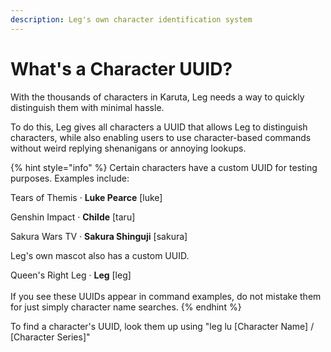 ```yaml
---
description: Leg's own character identification system
---
```


# What's a Character UUID?

With the thousands of characters in Karuta, Leg needs a way to quickly distinguish them with minimal hassle.

To do this, Leg gives all characters a UUID that allows Leg to distinguish characters, while also enabling users to use character-based commands without weird replying shenanigans or annoying lookups.

{% hint style="info" %}
Certain characters have a custom UUID for testing purposes. Examples include:

Tears of Themis · **Luke Pearce** \[luke]

Genshin Impact · **Childe** \[taru]

Sakura Wars TV · **Sakura Shinguji** \[sakura]



Leg's own mascot also has a custom UUID.

Queen's Right Leg · **Leg** \[leg]\
\
If you see these UUIDs appear in command examples, do not mistake them for just simply character name searches.
{% endhint %}

To find a character's UUID, look them up using "leg lu \[Character Name] / \[Character Series]"&#x20;
